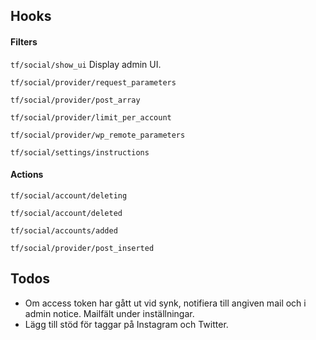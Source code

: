 ## Hooks ##

#### Filters ####

`tf/social/show_ui` Display admin UI.

`tf/social/provider/request_parameters`

`tf/social/provider/post_array`

`tf/social/provider/limit_per_account`

`tf/social/provider/wp_remote_parameters`

`tf/social/settings/instructions`

#### Actions ####

`tf/social/account/deleting`

`tf/social/account/deleted`

`tf/social/accounts/added`

`tf/social/provider/post_inserted`

## Todos ##

- Om access token har gått ut vid synk, notifiera till angiven mail och i admin notice. Mailfält under inställningar.
- Lägg till stöd för taggar på Instagram och Twitter.
